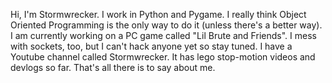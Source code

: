 Hi, I'm Stormwrecker. I work in Python and Pygame. I really think Object Oriented Programming is the only way to do it (unless there's a better way). I am currently working on a PC game called "Lil Brute and Friends". I mess with sockets, too, but I can't hack anyone yet so stay tuned. I have a Youtube channel called Stormwrecker. It has lego stop-motion videos and devlogs so far. That's all there is to say about me.
